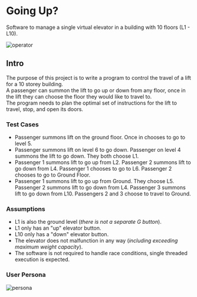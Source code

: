 # Going Up?
Software to manage a single virtual elevator in a building with 10 floors (L1 - L10).

![operator](assets/images/elevator-operator.jpg)

## Intro

The purpose of this project is to write a program to control the travel of a lift for a 10 storey building.  
A passenger can summon the lift to go up or down from any floor, once in the lift they can choose the floor they would like to travel to.  
The program needs to plan the optimal set of instructions for the lift to travel, stop, and open its doors.  

### Test Cases

* Passenger summons lift on the ground floor. Once in chooses to go to level 5.
* Passenger summons lift on level 6 to go down. Passenger on level 4 summons the lift to go down. They both choose L1.
* Passenger 1 summons lift to go up from L2. Passenger 2 summons lift to go down from L4. Passenger 1 chooses to go to L6. Passenger 2 chooses to go to Ground Floor.
* Passenger 1 summons lift to go up from Ground. They choose L5. Passenger 2 summons lift to go down from L4. Passenger 3 summons lift to go down from L10. Passengers 2 and 3 choose to travel to Ground.

### Assumptions

* L1 is also the ground level (_there is not a separate G button_).
* L1 only has an "up" elevator button.
* L10 only has a "down" elevator button.
* The elevator does not malfunction in any way (_including exceeding maximum weight capacity_).
* The software is not required to handle race conditions, single threaded execution is expected.

### User Persona

![persona](assets/images/user-persona.png)
